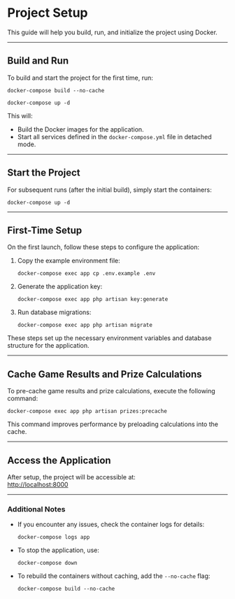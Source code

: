 # Project Setup

This guide will help you build, run, and initialize the project using Docker.

---

## **Build and Run**

To build and start the project for the first time, run:

  ```shell
  docker-compose build --no-cache
  ```

```shell
docker-compose up -d
```

This will:
- Build the Docker images for the application.
- Start all services defined in the `docker-compose.yml` file in detached mode.

---

## **Start the Project**

For subsequent runs (after the initial build), simply start the containers:

```shell
docker-compose up -d
```

---

## **First-Time Setup**

On the first launch, follow these steps to configure the application:

1. Copy the example environment file:
   ```shell
   docker-compose exec app cp .env.example .env
   ```

2. Generate the application key:
   ```shell
   docker-compose exec app php artisan key:generate
   ```

3. Run database migrations:
   ```shell
   docker-compose exec app php artisan migrate
   ```

These steps set up the necessary environment variables and database structure for the application.

---

## **Cache Game Results and Prize Calculations**

To pre-cache game results and prize calculations, execute the following command:

```shell
docker-compose exec app php artisan prizes:precache
```

This command improves performance by preloading calculations into the cache.

---

## **Access the Application**

After setup, the project will be accessible at:  
[http://localhost:8000](http://localhost:8000)

---

### **Additional Notes**

- If you encounter any issues, check the container logs for details:
  ```shell
  docker-compose logs app
  ```

- To stop the application, use:
  ```shell
  docker-compose down
  ```

- To rebuild the containers without caching, add the `--no-cache` flag:
  ```shell
  docker-compose build --no-cache
  ```
